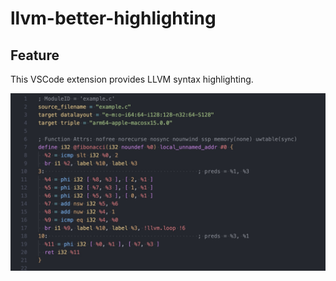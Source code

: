 # llvm-better-highlighting
## Feature
This VSCode extension provides LLVM syntax highlighting.

![screenshot](images/screenshot.jpeg)
